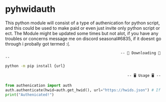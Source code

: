 # pyhwidauth
This python module will consist of a type of authenication for python script,
and this could be used to make paid or even just invite only python script or ect.
The Module might be updated some times but not alot,
if you have any troubles or concerns message me on discord seasonal#6835, if it doesnt go through i probally got termed :(.
```
                                                    -- 📩 Downloading 📩 --
```
```cmd
python -m pip install {url}
```
```
                                                       -- 🖥️ Usage 🖥️ --
```
```py
from authenication import auth
auth.authenticate(hwid=auth.get_hwid(), url="https://hwids.json") # If you hwid is in "https://hwids.json" it will continue
print("Authenicated!")
```
